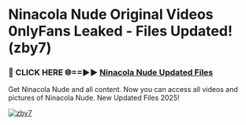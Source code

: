 # Ninacola Nude Original Videos 0nlyFans Leaked - Files Updated! (zby7)

<h3>🔴 CLICK HERE 🌐==►► <a href="https://tinyurl.com/5h6xmrr3" rel="nofollow">Ninacola Nude Updated Files</a></h3>

Get Ninacola Nude and all content. Now you can access all videos and pictures of Ninacola Nude. New Updated Files 2025!

[![zby7](https://i.imgur.com/KVD873Z.gif)](https://tinyurl.com/5h6xmrr3)
